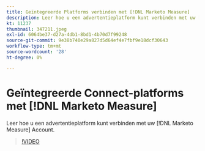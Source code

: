 ```yaml
---
title: Geïntegreerde Platforms verbinden met [!DNL Marketo Measure]
description: Leer hoe u een advertentieplatform kunt verbinden met uw [!DNL Marketo Measure] Account.
kt: 11237
thumbnail: 347211.jpeg
exl-id: 6064be37-d27a-4db1-8bd1-4b70d7f99248
source-git-commit: 9e38b740e29a827d5d64ef4e7fbf9e18dcf30643
workflow-type: tm+mt
source-wordcount: '28'
ht-degree: 0%

---
```


# Geïntegreerde Connect-platforms met [!DNL Marketo Measure]

Leer hoe u een advertentieplatform kunt verbinden met uw [!DNL Marketo Measure] Account.

>[!VIDEO](https://video.tv.adobe.com/v/347211/?quality=12&learn=on)
